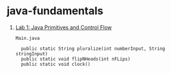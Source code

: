 # java-fundamentals

1.  [Lab 1: Java Primitives and Control Flow](./basics/)

        Main.java

          public static String pluralize(int numberInput, String stringInput)  
          public static void flipNHeads(int nFLips)  
          public static void clock()  


